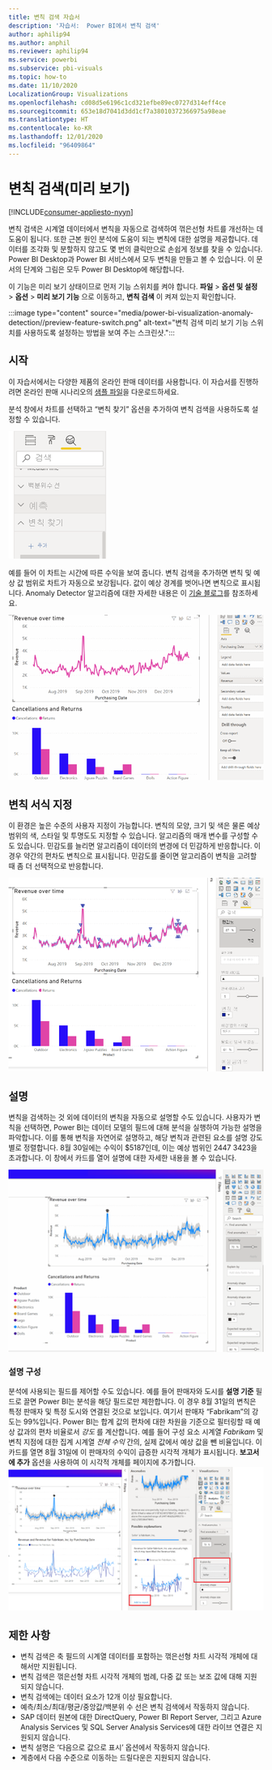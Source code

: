 ```yaml
---
title: 변칙 검색 자습서
description: '자습서:  Power BI에서 변칙 검색'
author: aphilip94
ms.author: anphil
ms.reviewer: aphilip94
ms.service: powerbi
ms.subservice: pbi-visuals
ms.topic: how-to
ms.date: 11/10/2020
LocalizationGroup: Visualizations
ms.openlocfilehash: cd08d5e6196c1cd321efbe89ec0727d314eff4ce
ms.sourcegitcommit: 653e18d7041d3dd1cf7a38010372366975a98eae
ms.translationtype: HT
ms.contentlocale: ko-KR
ms.lasthandoff: 12/01/2020
ms.locfileid: "96409864"
---
```

# <a name="anomaly-detection-preview"></a>변칙 검색(미리 보기)

[!INCLUDE[consumer-appliesto-nyyn](../includes/consumer-appliesto-nyyn.md)]    

변칙 검색은 시계열 데이터에서 변칙을 자동으로 검색하여 꺾은선형 차트를 개선하는 데 도움이 됩니다. 또한 근본 원인 분석에 도움이 되는 변칙에 대한 설명을 제공합니다.  데이터를 조각화 및 분할하지 않고도 몇 번의 클릭만으로 손쉽게 정보를 찾을 수 있습니다. Power BI Desktop과 Power BI 서비스에서 모두 변칙을 만들고 볼 수 있습니다. 이 문서의 단계와 그림은 모두 Power BI Desktop에 해당합니다.

이 기능은 미리 보기 상태이므로 먼저 기능 스위치를 켜야 합니다. **파일** > **옵션 및 설정** > **옵션** > **미리 보기 기능** 으로 이동하고, **변칙 검색** 이 켜져 있는지 확인합니다.

:::image type="content" source="media/power-bi-visualization-anomaly-detection//preview-feature-switch.png" alt-text="변칙 검색 미리 보기 기능 스위치를 사용하도록 설정하는 방법을 보여 주는 스크린샷.":::
 
## <a name="get-started"></a>시작
이 자습서에서는 다양한 제품의 온라인 판매 데이터를 사용합니다. 이 자습서를 진행하려면 온라인 판매 시나리오의 [샘플 파일](https://github.com/microsoft/powerbi-desktop-samples/blob/master/Monthly%20Desktop%20Blog%20Samples/2020/2020SU09%20Blog%20Demo%20-%20September.pbix)을 다운로드하세요.

분석 창에서 차트를 선택하고 “변칙 찾기” 옵션을 추가하여 변칙 검색을 사용하도록 설정할 수 있습니다. 

 ![변칙 검색에 대한 진입점을 보여 주는 스크린샷](media/power-bi-visualization-anomaly-detection/entry-point.png)

 예를 들어 이 차트는 시간에 따른 수익을 보여 줍니다. 변칙 검색을 추가하면 변칙 및 예상 값 범위로 차트가 자동으로 보강됩니다. 값이 예상 경계를 벗어나면 변칙으로 표시됩니다. Anomaly Detector 알고리즘에 대한 자세한 내용은 이 [기술 블로그](https://techcommunity.microsoft.com/t5/ai-customer-engineering-team/overview-of-sr-cnn-algorithm-in-azure-anomaly-detector/ba-p/982798)를 참조하세요.

 ![변칙을 추가하는 방법을 보여 주는 스크린샷](media/power-bi-visualization-anomaly-detection/add-anomalies.gif)
 
## <a name="format-anomalies"></a>변칙 서식 지정

이 환경은 높은 수준의 사용자 지정이 가능합니다. 변칙의 모양, 크기 및 색은 물론 예상 범위의 색, 스타일 및 투명도도 지정할 수 있습니다. 알고리즘의 매개 변수를 구성할 수도 있습니다.  민감도를 늘리면 알고리즘이 데이터의 변경에 더 민감하게 반응합니다. 이 경우 약간의 편차도 변칙으로 표시됩니다. 민감도를 줄이면 알고리즘이 변칙을 고려할 때 좀 더 선택적으로 반응합니다.

 ![변칙 서식 지정 방법을 보여 주는 스크린샷](media/power-bi-visualization-anomaly-detection/format-anomalies.png)
 
## <a name="explanations"></a>설명
변칙을 검색하는 것 외에 데이터의 변칙을 자동으로 설명할 수도 있습니다. 사용자가 변칙을 선택하면, Power BI는 데이터 모델의 필드에 대해 분석을 실행하여 가능한 설명을 파악합니다. 이를 통해 변칙을 자연어로 설명하고, 해당 변칙과 관련된 요소를 설명 강도별로 정렬합니다. 8월 30일에는 수익이 $5187인데, 이는 예상 범위인 $2447~$3423을 초과합니다. 이 창에서 카드를 열어 설명에 대한 자세한 내용을 볼 수 있습니다.

![설명을 보는 방법을 보여 주는 스크린샷](media/power-bi-visualization-anomaly-detection/view-explanations.gif)
 
### <a name="configure-explanations"></a>설명 구성
분석에 사용되는 필드를 제어할 수도 있습니다. 예를 들어 판매자와 도시를 **설명 기준** 필드로 끌면 Power BI는 분석을 해당 필드로만 제한합니다. 이 경우 8월 31일의 변칙은 특정 판매자 및 특정 도시와 연결된 것으로 보입니다. 여기서 판매자 “Fabrikam”의 강도는 99%입니다. Power BI는 합계 값의 편차에 대한 차원을 기준으로 필터링할 때 예상 값과의 편차 비율로서 *강도* 를 계산합니다. 예를 들어 구성 요소 시계열 *Fabrikam* 및 변칙 지점에 대한 집계 시계열 *전체 수익* 간의, 실제 값에서 예상 값을 뺀 비율입니다. 이 카드를 열면 8월 31일에 이 판매자의 수익이 급증한 시각적 개체가 표시됩니다. **보고서에 추가** 옵션을 사용하여 이 시각적 개체를 페이지에 추가합니다.
![설명을 구성하는 방법을 보여 주는 스크린샷](media/power-bi-visualization-anomaly-detection/configure-explanations.png)

## <a name="limitations"></a>제한 사항
- 변칙 검색은 축 필드의 시계열 데이터를 포함하는 꺾은선형 차트 시각적 개체에 대해서만 지원됩니다.
- 변칙 검색은 꺾은선형 차트 시각적 개체의 범례, 다중 값 또는 보조 값에 대해 지원되지 않습니다.
- 변칙 검색에는 데이터 요소가 12개 이상 필요합니다.
- 예측/최소/최대/평균/중앙값/백분위 수 선은 변칙 검색에서 작동하지 않습니다.
- SAP 데이터 원본에 대한 DirectQuery, Power BI Report Server, 그리고 Azure Analysis Services 및 SQL Server Analysis Services에 대한 라이브 연결은 지원되지 않습니다.
- 변칙 설명은 ‘다음으로 값으로 표시’ 옵션에서 작동하지 않습니다.
- 계층에서 다음 수준으로 이동하는 드릴다운은 지원되지 않습니다.
